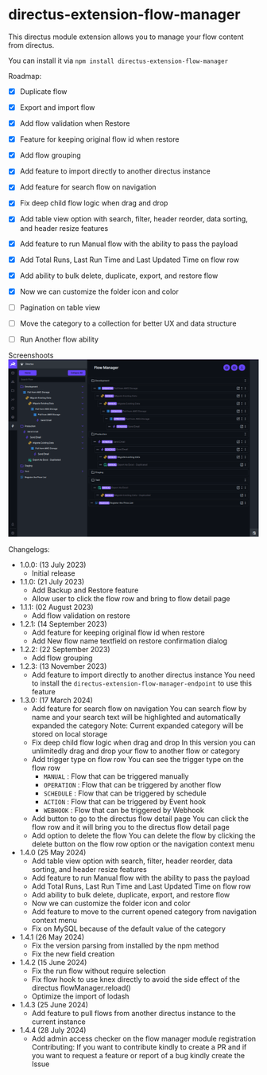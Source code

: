 # directus-extension-flow-manager
This directus module extension allows you to manage your flow content from directus.

You can install it via ``npm install directus-extension-flow-manager``

Roadmap:
- [x] Duplicate flow
- [x] Export and import flow
- [x] Add flow validation when Restore
- [x] Feature for keeping original flow id when restore
- [x] Add flow grouping
- [x] Add feature to import directly to another directus instance
- [x] Add feature for search flow on navigation
- [x] Fix deep child flow logic when drag and drop
- [x] Add table view option with search, filter, header reorder, data sorting, and header resize features
- [x] Add feature to run Manual flow with the ability to pass the payload
- [x] Add Total Runs, Last Run Time and Last Updated Time on flow row
- [x] Add ability to bulk delete, duplicate, export, and restore flow
- [x] Now we can customize the folder icon and color
- [ ] Pagination on table view
- [ ] Move the category to a collection for better UX and data structure
- [ ] Run Another flow ability



Screenshoots
![Latest Screenshot](https://raw.githubusercontent.com/baguse/directus-extension-flow-manager/253b1a1418f70b628fa4c742e9ba22ab864d5786/screenshoots/Screenshot_20240317_123438.png)

Changelogs:
- 1.0.0: (13 July 2023)
  * Initial release
- 1.1.0: (21 July 2023)
  * Add Backup and Restore feature
  * Allow user to click the flow row and bring to flow detail page
- 1.1.1: (02 August 2023)
  * Add flow validation on restore
- 1.2.1: (14 September 2023)
  * Add feature for keeping original flow id when restore
  * Add New flow name textfield on restore confirmation dialog
- 1.2.2: (22 September 2023)
  * Add flow grouping
- 1.2.3: (13 November 2023)
  * Add feature to import directly to another directus instance
    You need to install the `directus-extension-flow-manager-endpoint` to use this feature
- 1.3.0: (17 March 2024)
  * Add feature for search flow on navigation
    You can search flow by name and your search text will be highlighted and automatically expanded the category
    Note: Current expanded category will be stored on local storage
  * Fix deep child flow logic when drag and drop
    In this version you can unlimitedly drag and drop your flow to another flow or category
  * Add trigger type on flow row
    You can see the trigger type on the flow row
    - `MANUAL` : Flow that can be triggered manually
    - `OPERATION` : Flow that can be triggered by another flow
    - `SCHEDULE` : Flow that can be triggered by schedule
    - `ACTION` : Flow that can be triggered by Event hook
    - `WEBHOOK` : Flow that can be triggered by Webhook
  * Add button to go to the directus flow detail page
    You can click the flow row and it will bring you to the directus flow detail page
  * Add option to delete the flow
    You can delete the flow by clicking the delete button on the flow row option or the navigation context menu
- 1.4.0 (25 May 2024)
  * Add table view option with search, filter, header reorder, data sorting, and header resize features
  * Add feature to run Manual flow with the ability to pass the payload
  * Add Total Runs, Last Run Time and Last Updated Time on flow row
  * Add ability to bulk delete, duplicate, export, and restore flow
  * Now we can customize the folder icon and color
  * Add feature to move to the current opened category from navigation context menu
  * Fix on MySQL because of the default value of the category
- 1.4.1 (26 May 2024)
  * Fix the version parsing from installed by the npm method
  * Fix the new field creation
- 1.4.2 (15 June 2024)
  * Fix the run flow without require selection
  * Fix flow hook to use knex directly to avoid the side effect of the directus flowManager.reload()
  * Optimize the import of lodash
- 1.4.3 (25 June 2024)
  * Add feature to pull flows from another directus instance to the current instance
- 1.4.4 (28 July 2024)
  * Add admin access checker on the flow manager module registration
Contributing:
If you want to contribute kindly to create a PR and if you want to request a feature or report of a bug kindly create the Issue
